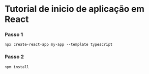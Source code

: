 # Tutorial de inicio de aplicação em React

### Passo 1

``npx create-react-app my-app --template typescript``

### Passo 2

``npm install``